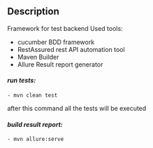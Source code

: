## Description
Framework for test backend
Used tools:
 - cucumber BDD framework
 - RestAssured rest API automation tool
 - Maven Builder
 - Allure Result report generator 
 
#### _run tests:_

```
- mvn clean test
```


after this command all the tests will be executed
#### _build result report:_
```
- mvn allure:serve 
```  
